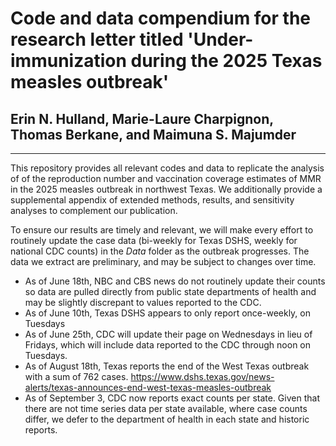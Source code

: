 # Code and data compendium for the research letter titled 'Under-immunization during the 2025 Texas measles outbreak'

## Erin N. Hulland, Marie-Laure Charpignon, Thomas Berkane, and Maimuna S. Majumder
______

This repository provides all relevant codes and data to replicate the analysis of of the reproduction number and vaccination coverage estimates of MMR in the 2025 measles outbreak in northwest Texas. We additionally provide a supplemental appendix of extended methods, results, and sensitivity analyses to complement our publication.

To ensure our results are timely and relevant, we will make every effort to routinely update the case data (bi-weekly for Texas DSHS, weekly for national CDC counts) in the *Data* folder as the outbreak progresses. The data we extract are preliminary, and may be subject to changes over time. 

* As of June 18th, NBC and CBS news do not routinely update their counts so data are pulled directly from public state departments of health and may be slightly discrepant to values reported to the CDC.
* As of June 10th, Texas DSHS appears to only report once-weekly, on Tuesdays
* As of June 25th, CDC will update their page on Wednesdays in lieu of Fridays, which will include data reported to the CDC through noon on Tuesdays.
* As of August 18th, Texas reports the end of the West Texas outbreak with a sum of 762 cases. https://www.dshs.texas.gov/news-alerts/texas-announces-end-west-texas-measles-outbreak
* As of September 3, CDC now reports exact counts per state. Given that there are not time series data per state available, where case counts differ, we defer to the department of health in each state and historic reports. 
